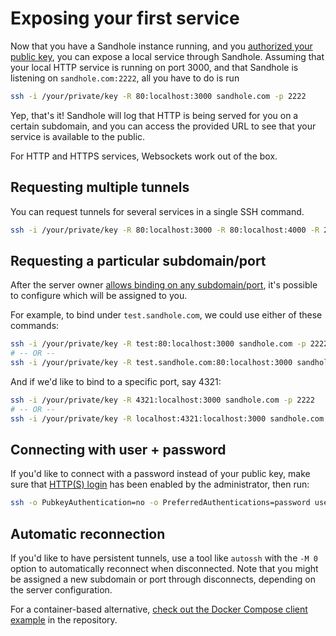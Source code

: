 # Exposing your first service

Now that you have a Sandhole instance running, and you [authorized your public key](./configuration.md#adding-users-and-admins), you can expose a local service through Sandhole. Assuming that your local HTTP service is running on port 3000, and that Sandhole is listening on `sandhole.com:2222`, all you have to do is run

```bash
ssh -i /your/private/key -R 80:localhost:3000 sandhole.com -p 2222
```

Yep, that's it! Sandhole will log that HTTP is being served for you on a certain subdomain, and you can access the provided URL to see that your service is available to the public.

For HTTP and HTTPS services, Websockets work out of the box.

## Requesting multiple tunnels

You can request tunnels for several services in a single SSH command.

```bash
ssh -i /your/private/key -R 80:localhost:3000 -R 80:localhost:4000 -R 22:localhost:5000 sandhole.com -p 2222
```

## Requesting a particular subdomain/port

After the server owner [allows binding on any subdomain/port](configuration.md#allow-binding-on-any-subdomainsports), it's possible to configure which will be assigned to you.

For example, to bind under `test.sandhole.com`, we could use either of these commands:

```bash
ssh -i /your/private/key -R test:80:localhost:3000 sandhole.com -p 2222
# -- OR --
ssh -i /your/private/key -R test.sandhole.com:80:localhost:3000 sandhole.com -p 2222
```

And if we'd like to bind to a specific port, say 4321:

```bash
ssh -i /your/private/key -R 4321:localhost:3000 sandhole.com -p 2222
# -- OR --
ssh -i /your/private/key -R localhost:4321:localhost:3000 sandhole.com -p 2222
```

## Connecting with user + password

If you'd like to connect with a password instead of your public key, make sure that [HTTP(S) login](./configuration.md#alternative-authentication-with-password) has been enabled by the administrator, then run:

```bash
ssh -o PubkeyAuthentication=no -o PreferredAuthentications=password username@sandhole.com -p 2222 ...
```

## Automatic reconnection

If you'd like to have persistent tunnels, use a tool like `autossh` with the `-M 0` option to automatically reconnect when disconnected. Note that you might be assigned a new subdomain or port through disconnects, depending on the server configuration.

For a container-based alternative, [check out the Docker Compose client example](https://github.com/EpicEric/sandhole/tree/main/docker-compose-example/client) in the repository.
